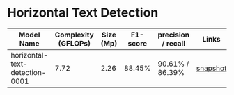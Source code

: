 # Horizontal Text Detection

| Model Name                     | Complexity (GFLOPs) | Size (Mp) | F1-score | precision / recall | Links                                                                                                                                 | GPU_NUM |
| ------------------------------ | ------------------- | --------- | -------- | ------------------ | ------------------------------------------------------------------------------------------------------------------------------------- | ------- |
| horizontal-text-detection-0001 | 7.72                | 2.26      | 88.45%   | 90.61% / 86.39%    | [snapshot](https://download.01.org/opencv/openvino_training_extensions/models/object_detection/v2/horizontal-text-detection-0001.pth) | 2       |
